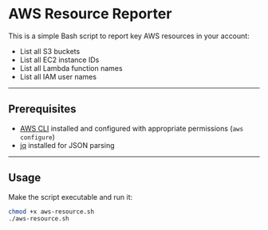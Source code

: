 # AWS Resource Reporter

This is a simple Bash script to report key AWS resources in your account:

- List all S3 buckets
- List all EC2 instance IDs
- List all Lambda function names
- List all IAM user names

---

## Prerequisites

- [AWS CLI](https://aws.amazon.com/cli/) installed and configured with appropriate permissions (`aws configure`)
- [jq](https://stedolan.github.io/jq/) installed for JSON parsing

---

## Usage

Make the script executable and run it:

```bash
chmod +x aws-resource.sh
./aws-resource.sh
